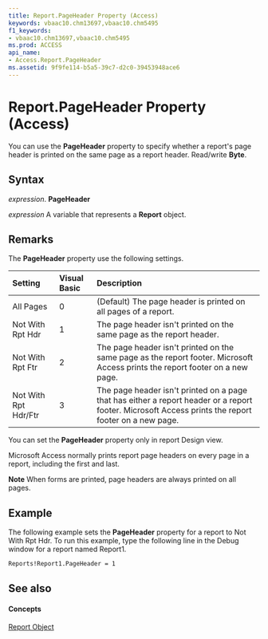 ```yaml
---
title: Report.PageHeader Property (Access)
keywords: vbaac10.chm13697,vbaac10.chm5495
f1_keywords:
- vbaac10.chm13697,vbaac10.chm5495
ms.prod: ACCESS
api_name:
- Access.Report.PageHeader
ms.assetid: 9f9fe114-b5a5-39c7-d2c0-39453948ace6
---
```



# Report.PageHeader Property (Access)

You can use the  **PageHeader** property to specify whether a report's page header is printed on the same page as a report header. Read/write **Byte**.


## Syntax

 _expression_. **PageHeader**

 _expression_ A variable that represents a **Report** object.


## Remarks

The  **PageHeader** property use the following settings.



|**Setting**|**Visual Basic**|**Description**|
|:-----|:-----|:-----|
|All Pages|0|(Default) The page header is printed on all pages of a report.|
|Not With Rpt Hdr|1|The page header isn't printed on the same page as the report header.|
|Not With Rpt Ftr|2|The page header isn't printed on the same page as the report footer. Microsoft Access prints the report footer on a new page.|
|Not With Rpt Hdr/Ftr|3|The page header isn't printed on a page that has either a report header or a report footer. Microsoft Access prints the report footer on a new page.|
You can set the  **PageHeader** property only in report Design view.

Microsoft Access normally prints report page headers on every page in a report, including the first and last.


 **Note**  When forms are printed, page headers are always printed on all pages.


## Example

The following example sets the  **PageHeader** property for a report to Not With Rpt Hdr. To run this example, type the following line in the Debug window for a report named Report1.


```vb
Reports!Report1.PageHeader = 1
```


## See also


#### Concepts


[Report Object](report-object-access.md)

